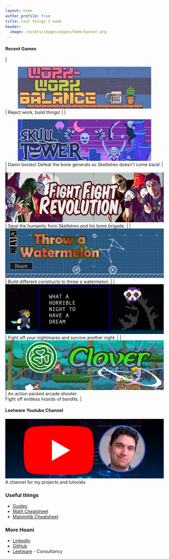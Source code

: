 ```yaml
---
layout: home
author_profile: true
title: Cool things I made
header:
  image: /assets/images/pages/home/banner.png
---
```


#### Recent Games

| <figure style="margin-bottom:0"><a href="/work-work-balance"><img src="/assets/images/games/wwb/thumbnail.png"></a></figure>  | Reject work, build things! |
| <figure style="margin-bottom:0"><a href="/skull-tower"><img src="/assets/images/games/skull-tower/thumbnail.png"></a></figure>  | Damn bonies! Defeat the bone generals so Skelletrex doesn't come back! |
| <figure style="margin:0"><a href="/fight-fight-revolution"><img src="/assets/images/games/ffr/thumbnail.png"></a></figure>  | Save the humanity from Skelletrex and his bone brigade. |
| <figure style="margin:0"><a href="/throw-a-watermelon"><img src="/assets/images/games/watermelon/thumbnail.png"></a></figure>  | Build different constructs to throw a watermelon. |
| <figure style="margin:0"><a href="/dream"><img src="/assets/images/games/dream/thumbnail.png"></a></figure> | Fight off your nightmares and survive another night. |
| <figure style="margin:0"><a href="/clover"><img src="/assets/images/games/clover/thumbnail.png"></a></figure> | An action packed arcade shooter. <br/>Fight off endless hoards of bandits. |

#### Leetware Youtube Channel
<figure class="half" style="margin:0"><a href="https://www.youtube.com/@leetwareltd"><img src="/assets/images/youtube/thumbnail.png"></a></figure> 
<p style="margin-top:0">A channel for my projects and tutorials</p>

### Useful things

* [Guides](/guides)
* [Math Cheatsheet](/guides/engineering/mathematics/cheatsheet)
* [Matplotlib Cheatsheet](/guides/software/python/matplotlib)

### More Hoani

* [LinkedIn](https://www.linkedin.com/in/hoanibryson) 
* [GitHub](https://github.com/hoani)
* [Leetware](https://leetware.co.nz) - Consultancy
